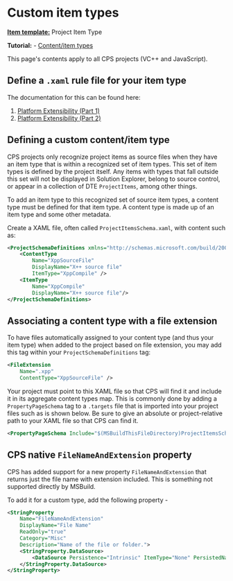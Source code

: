 # Custom item types

**[Item template:](project_item_templates.md)** Project Item Type

**Tutorial:** - [Content/item types](../overview/contentitem_types.md)

This page's contents apply to all CPS projects (VC++ and JavaScript).

## Define a `.xaml` rule file for your item type

The documentation for this can be found here:

1. [Platform Extensibility (Part 1)](https://learn.microsoft.com/visualstudio/extensibility/creating-a-basic-project-system-part-1)
2. [Platform Extensibility (Part 2)](https://learn.microsoft.com/visualstudio/extensibility/creating-a-basic-project-system-part-2)

## Defining a custom content/item type

CPS projects only recognize project items as source files when they have
an item type that is within a recognized set of item types. This set of
item types is defined by the project itself. Any items with types that
fall outside this set will not be displayed in Solution Explorer, belong
to source control, or appear in a collection of DTE `ProjectItems`, among
other things.

To add an item type to this recognized set of source item types, a content
type must be defined for that item type. A content type is made up of an
item type and some other metadata.

Create a XAML file, often called `ProjectItemsSchema.xaml`, with content
such as:

```xml
<ProjectSchemaDefinitions xmlns="http://schemas.microsoft.com/build/2009/properties">
    <ContentType
        Name="XppSourceFile" 
        DisplayName="X++ source file" 
        ItemType="XppCompile" />
    <ItemType 
        Name="XppCompile" 
        DisplayName="X++ source file"/>
</ProjectSchemaDefinitions>
```

## Associating a content type with a file extension

To have files automatically assigned to your content type (and thus your
item type) when added to the project based on file extension, you may add
this tag within your `ProjectSchemaDefinitions` tag:

```xml
<FileExtension 
    Name=".xpp" 
    ContentType="XppSourceFile" />
```

Your project must point to this XAML file so that CPS will find it and
include it in its aggregate content types map. This is commonly done by
adding a `PropertyPageSchema` tag to a `.targets` file that is imported into
your project files such as is shown below. Be sure to give an absolute or
project-relative path to your XAML file so that CPS can find it.

```xml
<PropertyPageSchema Include="$(MSBuildThisFileDirectory)ProjectItemsSchema.xaml" />
```

## CPS native `FileNameAndExtension` property

CPS has added support for a new property `FileNameAndExtension` that
returns just the file name with extension included. This is something not
supported directly by MSBuild.

To add it for a custom type, add the following property -

```xml
<StringProperty
    Name="FileNameAndExtension"
    DisplayName="File Name"
    ReadOnly="true"
    Category="Misc"
    Description="Name of the file or folder.">
    <StringProperty.DataSource>
        <DataSource Persistence="Intrinsic" ItemType="None" PersistedName="FileNameAndExtension" />
    </StringProperty.DataSource>
</StringProperty>
```
